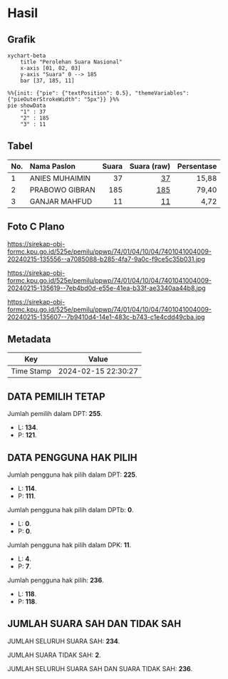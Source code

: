 # Hasil

## Grafik

```mermaid
xychart-beta
    title "Perolehan Suara Nasional"
    x-axis [01, 02, 03]
    y-axis "Suara" 0 --> 185
    bar [37, 185, 11]
```

```mermaid
%%{init: {"pie": {"textPosition": 0.5}, "themeVariables": {"pieOuterStrokeWidth": "5px"}} }%%
pie showData
    "1" : 37
    "2" : 185
    "3" : 11
```

## Tabel

| No. | Nama Paslon    | Suara | Suara (raw) | Persentase |
|:--- |:-------------- | -----:| -----------:| ----------:|
| 1   | ANIES MUHAIMIN | 37    | [37][p-1]   | 15,88      |
| 2   | PRABOWO GIBRAN | 185   | [185][p-2]  | 79,40      |
| 3   | GANJAR MAHFUD  | 11    | [11][p-3]   | 4,72       |


[p-1]: https://github.com/gigit-pemilu/pemilu-2024/blob/main/pilpres/hitung-suara/sub/74-sulawesi-tenggara/sub/01-kolaka/sub/04-kolaka/sub/1004-lalombaa/sub/009-tps/sub/paslon-1.txt
[p-2]: https://github.com/gigit-pemilu/pemilu-2024/blob/main/pilpres/hitung-suara/sub/74-sulawesi-tenggara/sub/01-kolaka/sub/04-kolaka/sub/1004-lalombaa/sub/009-tps/sub/paslon-2.txt
[p-3]: https://github.com/gigit-pemilu/pemilu-2024/blob/main/pilpres/hitung-suara/sub/74-sulawesi-tenggara/sub/01-kolaka/sub/04-kolaka/sub/1004-lalombaa/sub/009-tps/sub/paslon-3.txt

## Foto C Plano

https://sirekap-obj-formc.kpu.go.id/525e/pemilu/ppwp/74/01/04/10/04/7401041004009-20240215-135556--a7085088-b285-4fa7-9a0c-f9ce5c35b031.jpg

https://sirekap-obj-formc.kpu.go.id/525e/pemilu/ppwp/74/01/04/10/04/7401041004009-20240215-135619--7eb4bd0d-e55e-41ea-b33f-ae3340aa44b8.jpg

https://sirekap-obj-formc.kpu.go.id/525e/pemilu/ppwp/74/01/04/10/04/7401041004009-20240215-135607--7b9410d4-14e1-483c-b743-c1e4cdd49cba.jpg


## Metadata

| Key        | Value               |
| ---------- | ------------------- |
| Time Stamp | 2024-02-15 22:30:27 |


## DATA PEMILIH TETAP

Jumlah pemilih dalam DPT: **255**.
 * L: **134**.
 * P: **121**.

## DATA PENGGUNA HAK PILIH

Jumlah pengguna hak pilih dalam DPT: **225**.
 * L: **114**.
 * P: **111**.

Jumlah pengguna hak pilih dalam DPTb: **0**.
 * L: **0**.
 * P: **0**.

Jumlah pengguna hak pilih dalam DPK: **11**.
 * L: **4**.
 * P: **7**.

Jumlah pengguna hak pilih: **236**.
 * L: **118**.
 * P: **118**.

## JUMLAH SUARA SAH DAN TIDAK SAH

JUMLAH SELURUH SUARA SAH: **234**.

JUMLAH SUARA TIDAK SAH: **2**.

JUMLAH SELURUH SUARA SAH DAN SUARA TIDAK SAH: **236**.


